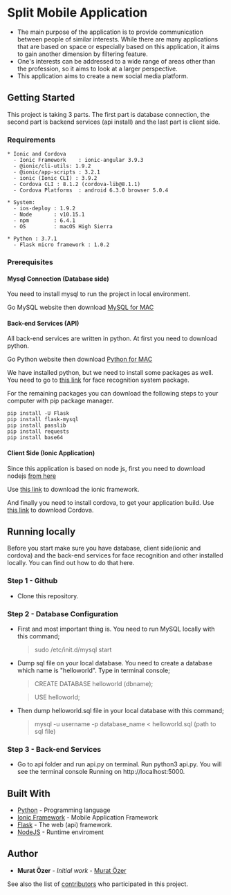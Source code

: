 # Split Mobile Application

- The main purpose of the application is to provide communication between people of similar interests. While there are many 
applications that are based on space or especially based on this application, it aims to gain another dimension by filtering 
feature.
- One's interests can be addressed to a wide range of areas other than the profession, so it aims to look at a larger 
perspective.
- This application aims to create a new social media platform.

## Getting Started

This project is taking 3 parts. The first part is database connection, the second part is backend services (api install) and the last part is client side.


### Requirements
```
* Ionic and Cordova
  - Ionic Framework    : ionic-angular 3.9.3
  - @ionic/cli-utils: 1.9.2
  - @ionic/app-scripts : 3.2.1
  - ionic (Ionic CLI) : 3.9.2
  - Cordova CLI : 8.1.2 (cordova-lib@8.1.1) 
  - Cordova Platforms  : android 6.3.0 browser 5.0.4

* System:
  - ios-deploy : 1.9.2 
  - Node       : v10.15.1
  - npm        : 6.4.1 
  - OS         : macOS High Sierra

* Python : 3.7.1
  - Flask micro framework : 1.0.2
```


### Prerequisites
#### Mysql Connection (Database side)
You need to install mysql to run the project in local environment.

Go MySQL website then download [MySQL for MAC](https://dev.mysql.com/downloads/mysql/)

#### Back-end Services (API)
All back-end services are written in python. At first you need to download python.

Go Python website then download [Python for MAC](https://www.python.org/downloads/mac-osx/)

We have installed python, but we need to install some packages as well. You need to go to [this link](https://github.com/ageitgey/face_recognition#requirements) for face recognition system package.

For the remaining packages you can download the following steps to your computer with pip package manager.

```
pip install -U Flask
pip install flask-mysql
pip install passlib
pip install requests
pip install base64
```

#### Client Side (Ionic Application)

Since this application is based on node js, first you need to download nodejs [from here](https://nodejs.org/en/download/)

Use [this link](https://ionicframework.com/docs/installation/cli) to download the ionic framework.

And finally you need to install cordova, to get your application build. Use [this link](https://cordova.apache.org/#getstarted) to download Cordova.


## Running locally

Before you start make sure you have database, client side(ionic and cordova) and the back-end services for face recognition and other installed locally. You can find out how to do that here.

### Step 1 - Github
   * Clone this repository.
   
### Step 2 - Database Configuration
  * First and most important thing is. You need to run MySQL locally with this command;
    >  sudo /etc/init.d/mysql start

  * Dump sql file on your local database. You need to create a database which name is   "helloworld". Type in terminal console; 
    > CREATE DATABASE helloworld (dbname);

    > USE helloworld;

* Then dump helloworld.sql file in your local database with this command;
     > mysql -u username -p database_name < helloworld.sql (path to sql file)


### Step 3 - Back-end Services
   * Go to api folder and run api.py on terminal. 
    Run python3 api.py. 
    You will see the terminal console Running on http://localhost:5000. 


## Built With

* [Python](https://www.python.org/downloads/mac-osx/) - Programming language
* [Ionic Framework](https://ionicframework.com/docs/installation/cli) - Mobile Application Framework
* [Flask](https://rometools.github.io/rome/) - The web (api) framework.
* [NodeJS](https://nodejs.org/en/download/) - Runtime enviroment


## Author

* **Murat Özer** - *Initial work* - [Murat Özer](https://ryuz4k1.github.io/murat-ozer/)

See also the list of [contributors](https://github.com/your/project/contributors) who participated in this project.